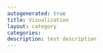```yaml
---
autogenerated: true
title: Visualization
layout: category
categories: 
description: test description
---
```


